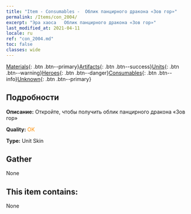 ```yaml
---
title: "Item - Consumables -  Облик панцирного дракона «Зов гор»"
permalink: /Items/con_2004/
excerpt: "Эра хаоса   Облик панцирного дракона «Зов гор»"
last_modified_at: 2021-04-11
locale: ru
ref: "con_2004.md"
toc: false
classes: wide
---
```

 [Materials](/ru/Items/){: .btn .btn--primary}[Artifacts](/ru/Items/Artifacts/){: .btn .btn--success}[Units](/ru/Items/Units/){: .btn .btn--warning}[Heroes](/ru/Items/Heroes/){: .btn .btn--danger}[Consumables](/ru/Items/Consumables/){: .btn .btn--info}[Unknown](/ru/Items/Unknown/){: .btn .btn--primary}

## Подробности
 **Описание:** Откройте, чтобы получить облик панцирного дракона «Зов гор»

 **Quality:** <span style="color: #FF8C00">OK</span>

 **Type:** Unit Skin

## Gather

  None

## This item contains:

  None

